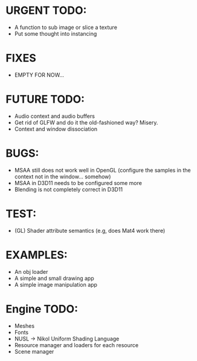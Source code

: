 # URGENT TODO: 
- A function to sub image or slice a texture 
- Put some thought into instancing

# FIXES
- EMPTY FOR NOW...

# FUTURE TODO: 
- Audio context and audio buffers
- Get rid of GLFW and do it the old-fashioned way? Misery.
- Context and window dissociation

# BUGS: 
- MSAA still does not work well in OpenGL (configure the samples in the context not in the window... somehow)
- MSAA in D3D11 needs to be configured some more
- Blending is not completely correct in D3D11

# TEST: 
- (GL) Shader attribute semantics (e.g, does Mat4 work there)

# EXAMPLES: 
- An obj loader
- A simple and small drawing app
- A simple image manipulation app

# Engine TODO:
- Meshes
- Fonts 
- NUSL -> Nikol Uniform Shading Language
- Resource manager and loaders for each resource
- Scene manager
